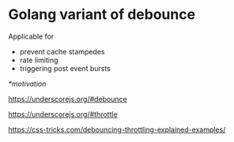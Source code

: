 # Golang variant of debounce

Applicable for

- prevent cache stampedes
- rate limiting
- triggering post event bursts

*\*motivation*

https://underscorejs.org/#debounce

https://underscorejs.org/#throttle

https://css-tricks.com/debouncing-throttling-explained-examples/
